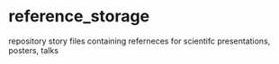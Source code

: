 # reference_storage
repository story files containing referneces for scientifc presentations, posters, talks
